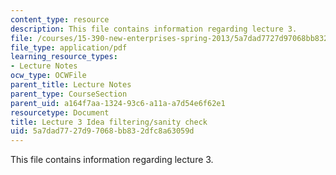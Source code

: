 ```yaml
---
content_type: resource
description: This file contains information regarding lecture 3.
file: /courses/15-390-new-enterprises-spring-2013/5a7dad7727d97068bb832dfc8a63059d_MIT15_390S13_lec03.pdf
file_type: application/pdf
learning_resource_types:
- Lecture Notes
ocw_type: OCWFile
parent_title: Lecture Notes
parent_type: CourseSection
parent_uid: a164f7aa-1324-93c6-a11a-a7d54e6f62e1
resourcetype: Document
title: Lecture 3 Idea filtering/sanity check
uid: 5a7dad77-27d9-7068-bb83-2dfc8a63059d
---
```

This file contains information regarding lecture 3.